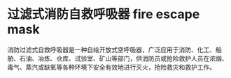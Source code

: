 # 过滤式消防自救呼吸器 fire escape mask
消防过滤式自救呼吸器是一种自给开放式空呼吸器，广泛应用于消防、化工、船舶、石油、冶炼、仓库、试验室、矿山等部门，供消防员或抢险救护人员在浓烟、毒气、蒸汽或缺氧等各种环境下安全有效地进行灭火，抢险救灾和救护工作。

